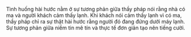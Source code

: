 Tình huống hài hước nằm ở sự tương phản giữa thầy pháp nói rằng nhà có ma và người khách cảm thấy lạnh. Khi khách nói cảm thấy lạnh vì có ma, thầy pháp chỉ ra sự thật hài hước rằng người đó đang đứng dưới máy lạnh. Sự tương phản giữa niềm tin mê tín và thực tế đơn giản tạo nên tiếng cười.